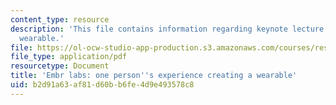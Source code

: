 ```yaml
---
content_type: resource
description: 'This file contains information regarding keynote lecture: creating a
  wearable.'
file: https://ol-ocw-studio-app-production.s3.amazonaws.com/courses/res-2-005-girls-who-build-make-your-own-wearables-workshop-spring-2015/b2d91a63af81d60bb6fe4d9e493578c8_MITRES_2_005S15_KeyNote.pdf
file_type: application/pdf
resourcetype: Document
title: 'Embr labs: one person''s experience creating a wearable'
uid: b2d91a63-af81-d60b-b6fe-4d9e493578c8
---
```

